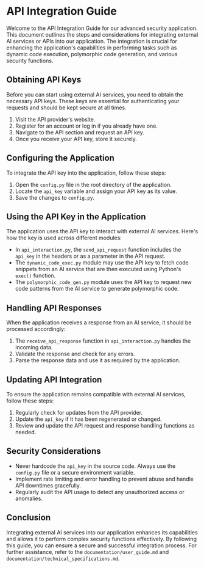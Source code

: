 # API Integration Guide

Welcome to the API Integration Guide for our advanced security application. This document outlines the steps and considerations for integrating external AI services or APIs into our application. The integration is crucial for enhancing the application's capabilities in performing tasks such as dynamic code execution, polymorphic code generation, and various security functions.

## Obtaining API Keys

Before you can start using external AI services, you need to obtain the necessary API keys. These keys are essential for authenticating your requests and should be kept secure at all times.

1. Visit the API provider's website.
2. Register for an account or log in if you already have one.
3. Navigate to the API section and request an API key.
4. Once you receive your API key, store it securely.

## Configuring the Application

To integrate the API key into the application, follow these steps:

1. Open the `config.py` file in the root directory of the application.
2. Locate the `api_key` variable and assign your API key as its value.
3. Save the changes to `config.py`.

## Using the API Key in the Application

The application uses the API key to interact with external AI services. Here's how the key is used across different modules:

- In `api_interaction.py`, the `send_api_request` function includes the `api_key` in the headers or as a parameter in the API request.
- The `dynamic_code_exec.py` module may use the API key to fetch code snippets from an AI service that are then executed using Python's `exec()` function.
- The `polymorphic_code_gen.py` module uses the API key to request new code patterns from the AI service to generate polymorphic code.

## Handling API Responses

When the application receives a response from an AI service, it should be processed accordingly:

1. The `receive_api_response` function in `api_interaction.py` handles the incoming data.
2. Validate the response and check for any errors.
3. Parse the response data and use it as required by the application.

## Updating API Integration

To ensure the application remains compatible with external AI services, follow these steps:

1. Regularly check for updates from the API provider.
2. Update the `api_key` if it has been regenerated or changed.
3. Review and update the API request and response handling functions as needed.

## Security Considerations

- Never hardcode the `api_key` in the source code. Always use the `config.py` file or a secure environment variable.
- Implement rate limiting and error handling to prevent abuse and handle API downtimes gracefully.
- Regularly audit the API usage to detect any unauthorized access or anomalies.

## Conclusion

Integrating external AI services into our application enhances its capabilities and allows it to perform complex security functions effectively. By following this guide, you can ensure a secure and successful integration process. For further assistance, refer to the `documentation/user_guide.md` and `documentation/technical_specifications.md`.